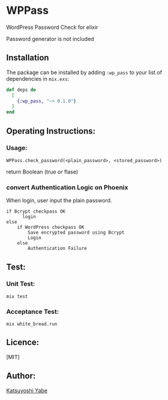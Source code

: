 # WPPass

WordPress Password Check for elixir

Password generator is not included

## Installation

The package can be installed by adding `:wp_pass` to your list of dependencies in `mix.exs`:

```elixir
def deps do
  [
    {:wp_pass, "~> 0.1.0"}
  ]
end
```

## Operating Instructions:
### Usage:
    WPPass.check_password(<plain_password>, <stored_password>)
	
return Boolean (true or flase)

### convert Authentication Logic on Phoenix

When login, user input the plain password.
```
if Bcrypt checkpass OK
      login
else
	if WordPress checkpass OK
		Save encrypted password using Bcrypt
		Login
	else
		Authentication Failure
```

## Test:
### Unit Test:
    mix test
	
### Acceptance Test:
    mix white_bread.run

## Licence:

[MIT]

## Author:

[Katsuyoshi Yabe](https://github.com/kay1759)

